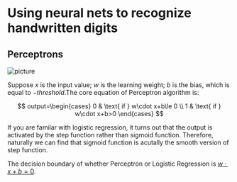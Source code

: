 # Using neural nets to recognize handwritten digits

## Perceptrons
![picture](http://neuralnetworksanddeeplearning.com/images/tikz0.png)

Suppose $x$ is the input value; $w$ is the learning weight; $b$ is the bias, which is equal to $-threshold$.The core equation of Perceptron algorithm is:

$$
output=\begin{cases}
 0 & \text{ if } w\cdot x+b\le 0 \\
 1 & \text{ if } w\cdot x+b>0
\end{cases}
$$

If you are familar with logistic regression, it turns out that the output is activated by the step function rather than sigmoid function. Therefore, naturally we can find that sigmoid function is acutally the smooth version of step function.

The decision boundary of whether Perceptron or Logistic Regression is [$w\cdot x+b=0$](https://latex.codecogs.com/svg.image?w\cdot&space;x&plus;b=0).